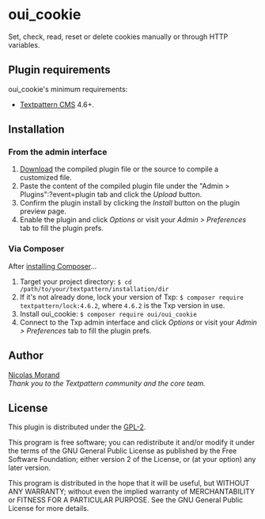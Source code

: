 # oui_cookie

Set, check, read, reset or delete cookies manually or through HTTP variables.

## Plugin requirements

oui_cookie's minimum requirements:

* [Textpattern CMS](http://textpattern.com/) 4.6+.

## Installation

### From the admin interface

1. [Download](https://github.com/NicolasGraph/oui_cookie/releases) the compiled plugin file or the source to compile a customized file.
2. Paste the content of the compiled plugin file under the "Admin > Plugins":?event=plugin tab and click the _Upload_ button.
3. Confirm the plugin install by clicking the _Install_ button on the plugin preview page.
4. Enable the plugin and click _Options_ or visit your *Admin > Preferences* tab to fill the plugin prefs.

### Via Composer

After [installing Composer](https://getcomposer.org/doc/00-intro.md)…

1. Target your project directory:
`$ cd /path/to/your/textpattern/installation/dir`
2. If it's not already done, lock your version of Txp:
`$ composer require textpattern/lock:4.6.2`, where `4.6.2` is the Txp version in use.
3. Install oui_cookie:
`$ composer require oui/oui_cookie`
4. Connect to the Txp admin interface and click _Options_ or visit your *Admin > Preferences* tab to fill the plugin prefs.

## Author

[Nicolas Morand](https://twitter.com/NicolasGraph)  
*Thank you to the Textpattern community and the core team.*

## License

This plugin is distributed under the [GPL-2](https://www.gnu.org/licenses/old-licenses/gpl-2.0.fr.html).

This program is free software; you can redistribute it and/or
modify it under the terms of the GNU General Public License
as published by the Free Software Foundation; either version 2
of the License, or (at your option) any later version.

This program is distributed in the hope that it will be useful,
but WITHOUT ANY WARRANTY; without even the implied warranty of
MERCHANTABILITY or FITNESS FOR A PARTICULAR PURPOSE.  See the
GNU General Public License for more details.
